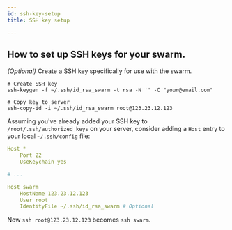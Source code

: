 ```yaml
---
id: ssh-key-setup
title: SSH key setup

---
```


## How to set up SSH keys for your swarm.

*(Optional)* Create a SSH key specifically for use with the swarm.
```shell
# Create SSH key
ssh-keygen -f ~/.ssh/id_rsa_swarm -t rsa -N '' -C "your@email.com"

# Copy key to server
ssh-copy-id -i ~/.ssh/id_rsa_swarm root@123.23.12.123
```

Assuming you've already added your SSH key to `/root/.ssh/authorized_keys` on your server, consider adding a `Host` entry to your local `~/.ssh/config` file:
```yaml
Host *
	Port 22
    UseKeychain yes

# ...

Host swarm
    HostName 123.23.12.123
    User root
    IdentityFile ~/.ssh/id_rsa_swarm # Optional
```
Now `ssh root@123.23.12.123` becomes `ssh swarm`.  
